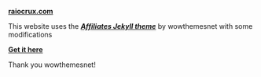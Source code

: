 **[raiocrux.com](https://raiocrux.com/)**

This website uses the **_[Affiliates Jekyll theme](https://github.com/wowthemesnet/affiliates-jekyll-theme)_** by wowthemesnet with some modifications

**[Get it here](https://bootstrapstarter.com/template-affiliates-bootstrap-jekyll/)**

Thank you wowthemesnet!